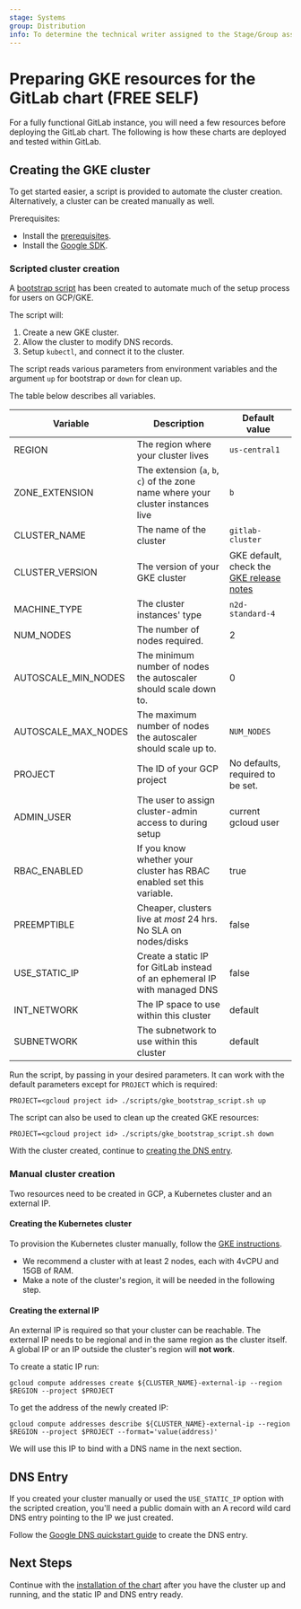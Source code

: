 ```yaml
---
stage: Systems
group: Distribution
info: To determine the technical writer assigned to the Stage/Group associated with this page, see https://handbook.gitlab.com/handbook/product/ux/technical-writing/#assignments
---
```


# Preparing GKE resources for the GitLab chart **(FREE SELF)**

For a fully functional GitLab instance, you will need a few resources before
deploying the GitLab chart. The following is how these charts are deployed
and tested within GitLab.

## Creating the GKE cluster

To get started easier, a script is provided to automate the cluster creation.
Alternatively, a cluster can be created manually as well.

Prerequisites:

- Install the [prerequisites](../tools.md).
- Install the [Google SDK](https://cloud.google.com/sdk/docs/install).

### Scripted cluster creation

A [bootstrap script](https://gitlab.com/gitlab-org/charts/gitlab/blob/master/scripts/gke_bootstrap_script.sh)
has been created to automate much of the setup process for users on GCP/GKE.

The script will:

1. Create a new GKE cluster.
1. Allow the cluster to modify DNS records.
1. Setup `kubectl`, and connect it to the cluster.

The script reads various parameters from environment variables and the argument
`up` for bootstrap or `down` for clean up.

The table below describes all variables.

| Variable            | Description                                                                      | Default value                    |
|---------------------|----------------------------------------------------------------------------------|----------------------------------|
| REGION              | The region where your cluster lives                                              | `us-central1`                    |
| ZONE_EXTENSION      | The extension (`a`, `b`, `c`) of the zone name where your cluster instances live | `b`                              |
| CLUSTER_NAME        | The name of the cluster                                                          | `gitlab-cluster`                 |
| CLUSTER_VERSION     | The version of your GKE cluster                                                  | GKE default, check the [GKE release notes](https://cloud.google.com/kubernetes-engine/docs/release-notes) |
| MACHINE_TYPE        | The cluster instances' type                                                      | `n2d-standard-4`                 |
| NUM_NODES           | The number of nodes required.                                                    | 2                                |
| AUTOSCALE_MIN_NODES | The minimum number of nodes the autoscaler should scale down to.                 | 0                                |
| AUTOSCALE_MAX_NODES | The maximum number of nodes the autoscaler should scale up to.                   | `NUM_NODES`                      |
| PROJECT             | The ID of your GCP project                                                       | No defaults, required to be set. |
| ADMIN_USER          | The user to assign cluster-admin access to during setup                          | current gcloud user              |
| RBAC_ENABLED        | If you know whether your cluster has RBAC enabled set this variable.             | true                             |
| PREEMPTIBLE         | Cheaper, clusters live at *most* 24 hrs. No SLA on nodes/disks                   | false                            |
| USE_STATIC_IP       | Create a static IP for GitLab instead of an ephemeral IP with managed DNS        | false                            |
| INT_NETWORK         | The IP space to use within this cluster                                          | default                          |
| SUBNETWORK          | The subnetwork to use within this cluster                                        | default                          |

Run the script, by passing in your desired parameters. It can work with the
default parameters except for `PROJECT` which is required:

```shell
PROJECT=<gcloud project id> ./scripts/gke_bootstrap_script.sh up
```

The script can also be used to clean up the created GKE resources:

```shell
PROJECT=<gcloud project id> ./scripts/gke_bootstrap_script.sh down
```

With the cluster created, continue to [creating the DNS entry](#dns-entry).

### Manual cluster creation

Two resources need to be created in GCP, a Kubernetes cluster and an external IP.

#### Creating the Kubernetes cluster

To provision the Kubernetes cluster manually, follow the
[GKE instructions](https://cloud.google.com/kubernetes-engine/docs/how-to/creating-a-zonal-cluster).

- We recommend a cluster with at least 2 nodes, each with 4vCPU and 15GB of RAM.
- Make a note of the cluster's region, it will be needed in the following step.

#### Creating the external IP

An external IP is required so that your cluster can be reachable. The external
IP needs to be regional and in the same region as the cluster itself. A global
IP or an IP outside the cluster's region will **not work**.

To create a static IP run:

`gcloud compute addresses create ${CLUSTER_NAME}-external-ip --region $REGION --project $PROJECT`

To get the address of the newly created IP:

`gcloud compute addresses describe ${CLUSTER_NAME}-external-ip --region $REGION --project $PROJECT --format='value(address)'`

We will use this IP to bind with a DNS name in the next section.

## DNS Entry

If you created your cluster manually or used the `USE_STATIC_IP` option with the scripted creation,
you'll need a public domain with an A record wild card DNS entry pointing to the IP we just created.

Follow the [Google DNS quickstart guide](https://cloud.google.com/dns/docs/set-up-dns-records-domain-name)
to create the DNS entry.

## Next Steps

Continue with the [installation of the chart](../deployment.md) after you have
the cluster up and running, and the static IP and DNS entry ready.
